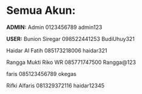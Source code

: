 **Semua Akun:**
===================
**ADMIN:**
Admin
0123456789
admin123

**USER:**
Bunion Siregar
098522441253
BudiUhuy321

Haidar Al Fatih
085173218006
haidar321

Rangga Mukti Riko WR
085771747500
Rangga@123

faris
085123456789
okegas

Rifki Alfaris
081329372116
haidar12345
